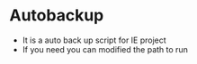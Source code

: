 # Autobackup
- It is a auto back up script for IE project
- If you need you can modified the path to run
